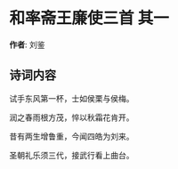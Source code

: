 # 和率斋王廉使三首  其一

**作者**: 刘鉴

## 诗词内容

试手东风第一杯，士如侯栗与侯梅。

润之春雨根方茂，悴以秋霜花肯开。

昔有两生增鲁重，今闻四皓为刘来。

圣朝礼乐须三代，接武行看上曲台。

